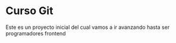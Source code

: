 # Curso Git

Este es un proyecto inicial del cual vamos a ir avanzando hasta ser programadores frontend